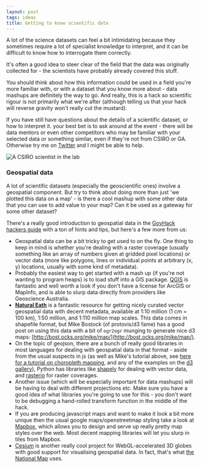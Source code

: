 ```yaml
---
layout: post
tags: ideas
title: Getting to know scientific data
---
```


A lot of the science datasets can feel a bit intimidating because they sometimes require a lot of specialist knowledge to interpret, and it can be difficult to know how to interrogate them correctly.

It's often a good idea to steer clear of the field that the data was originally collected for - the scientists have probably already covered this stuff.

You should think about how this information could be used in a field you're more familiar with, or with a dataset that you know more about - data mashups are definitely the way to go. And really, this is a hack so scientific rigour is not primarily what we're after (although telling us that your hack will reverse gravity won't really cut the mustard).

If you have still have questions about the details of a scientific dataset, or how to interpret it. your best bet is to ask around at the event - there will be data mentors or even other competitors who may be familiar with your selected data or something similar, even if they're not from CSIRO or GA. Otherwise try me on [Twitter](http://twitter.com/jesserobertson) and I might be able to help.

![A CSIRO scientist in the lab](http://www.scienceimage.csiro.au/images/cache/detail/976_0_BU5147.jpg)

### Geospatial data

A lot of scientific datasets (especially the geoscientific ones) involve a geospatial component. But try to think about doing more than just 'we plotted this data on a map' - is there a cool mashup with some other data that you can use to add value to your map? Can it be used as a gateway for some other dataset?

There's a really good introduction to geospatial data in the [GovHack hackers guide](http://govhack-toolkit.readthedocs.org/technical/geographic-data/) with a ton of hints and tips, but here's a few more from us:

- Geospatial data can be a bit tricky to get used to on the fly. One thing to keep in mind is whether you're dealing with a raster coverage (usually something like an array of numbers given at gridded pixel locations) or vector data (more like polygons, lines or individual points at arbitrary (x, y) locations, usually with some kind of metadata).
- Probably the easiest way to get started with a mash up (if you're not wanting to program heaps) is to load stuff into a GIS package. [QGIS](http://www.qgis.org/en/site/) is fantastic and well worth a look if you don't have a license for ArcGIS or MapInfo, and is able to slurp data directly from providers like Geoscience Australia.
- [**Natural Eath**](http://www.naturalearthdata.com/) is a fantastic resource for getting nicely curated vector geospatial data with decent metadata, available at 1:10 million (1 cm = 100 km), 1:50 million, and 1:110 million map scales. This data comes in shapefile format, but Mike Bostock (of protovis/d3 fame) has a good post on using this data with a bit of `ogr2ogr` munging to generate nice d3 maps: [http://bost.ocks.org/mike/map/](http://bost.ocks.org/mike/map/).
- On the topic of geojson, there are a bunch of really good libraries in most languages for dealing with geospatial data in that format - aside from the usual suspects in js (as well as Mike's tutorial above, see [here for a tutorial on choropleth mapping](http://blog.visual.ly/how-to-make-choropleth-maps-in-d3/), and any of the examples on the [d3 gallery](https://github.com/mbostock/d3/wiki/Gallery)), Python has libraries like [shapely](https://github.com/Toblerity/Shapely) for dealing with vector data, and [rasterio](https://github.com/mapbox/rasterio) for raster coverages.
- Another issue (which will be especially important for data mashups) will be having to deal with different projections etc. Make sure you have a good idea of what libraries you're going to use for this - you don't want to be debugging a hand-rolled transform function in the middle of the hack.
- If you are producing javascript maps and want to make it look a bit more unique then the usual google maps/openstreetmap styling take a look at [Mapbox](https://www.mapbox.com/), which allows you to design and serve up really pretty map styles over the web. Most decent mapping libraries will let you slurp in tiles from Mapbox.
- [Cesium](http://cesiumjs.org/) is another really cool project for WebGL-accelerated 3D globes with good support for visualising geospatial data. In fact, that's what [the National Map](http://nationalmap.research.nicta.com.au/) uses.
